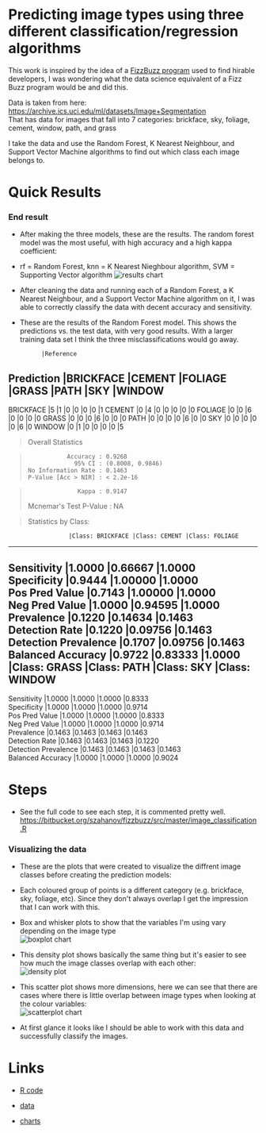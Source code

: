 # Predicting image types using three different classification/regression algorithms #

This work is inspired by the idea of a [FizzBuzz program](https://imranontech.com/2007/01/24/using-fizzbuzz-to-find-developers-who-grok-coding/) used to find hirable developers, I was wondering what the data science equivalent of a Fizz Buzz program would be and did this.

Data is taken from here: https://archive.ics.uci.edu/ml/datasets/Image+Segmentation  
That has data for images that fall into 7 categories: brickface, sky, foliage, cement, window, path, and grass

I take the data and use the Random Forest, K Nearest Neighbour, and Support Vector Machine algorithms to find out which class each image belongs to.

# Quick Results #

### End result ###

* After making the three models, these are the results. The random forest model was the most useful, with high accuracy and a high kappa coefficient:  
* rf = Random Forest, knn = K Nearest Nieghbour algorithm, SVM = Supporting Vector algorithm
![results chart](https://bytebucket.org/szahanov/fizzbuzz/raw/master/charts/dotplot1.png "Results for each model")

* After cleaning the data and running each of a Random Forest, a K Nearest Neighbour, and a Support Vector Machine algorithm on it, I was able to correctly classify the data with decent accuracy and sensitivity.

* These are the results of the Random Forest model. This shows the predictions vs. the test data, with very good results. With a larger training data set I think the three misclassifications would go away.


            |Reference
Prediction |BRICKFACE |CEMENT |FOLIAGE |GRASS |PATH |SKY |WINDOW
-------------------------------------------------------------
  BRICKFACE         |5      |1       |0     |0    |0   |0      |1
  CEMENT            |0      |4       |0     |0    |0   |0      |0
  FOLIAGE           |0      |0       |6     |0    |0   |0      |0
  GRASS             |0      |0       |0     |6    |0   |0      |0
  PATH              |0      |0       |0     |0    |6   |0      |0
  SKY               |0      |0       |0     |0    |0   |6      |0
  WINDOW            |0      |1       |0     |0    |0   |0      |5

> Overall Statistics
                                          
>                Accuracy : 0.9268          
>                  95% CI : (0.8008, 0.9846)  
>     No Information Rate : 0.1463          
>     P-Value [Acc > NIR] : < 2.2e-16       
                                          
>                   Kappa : 0.9147          
>  Mcnemar's Test P-Value : NA              

> Statistics by Class:

                     |Class: BRICKFACE |Class: CEMENT |Class: FOLIAGE
-----------------------------------------------------------------
Sensitivity                    |1.0000       |0.66667         |1.0000  
Specificity                    |0.9444       |1.00000         |1.0000  
Pos Pred Value                 |0.7143       |1.00000         |1.0000  
Neg Pred Value                 |1.0000       |0.94595         |1.0000  
Prevalence                     |0.1220       |0.14634         |0.1463  
Detection Rate                 |0.1220       |0.09756         |0.1463  
Detection Prevalence           |0.1707       |0.09756         |0.1463  
Balanced Accuracy              |0.9722       |0.83333         |1.0000  
                     |Class: GRASS |Class: PATH |Class: SKY |Class: WINDOW
-----------------------------------------------------------------
Sensitivity                |1.0000      |1.0000     |1.0000        |0.8333  
Specificity                |1.0000      |1.0000     |1.0000        |0.9714  
Pos Pred Value             |1.0000      |1.0000     |1.0000        |0.8333  
Neg Pred Value             |1.0000      |1.0000     |1.0000        |0.9714  
Prevalence                 |0.1463      |0.1463     |0.1463        |0.1463  
Detection Rate             |0.1463      |0.1463     |0.1463        |0.1220  
Detection Prevalence       |0.1463      |0.1463     |0.1463        |0.1463  
Balanced Accuracy          |1.0000      |1.0000     |1.0000        |0.9024  

# Steps #

* See the full code to see each step, it is commented pretty well.
https://bitbucket.org/szahanov/fizzbuzz/src/master/image_classification.R

### Visualizing the data ###

* These are the plots that were created to visualize the diffrent image classes before creating the prediction models:  
* Each coloured group of points is a different category (e.g. brickface, sky, foliage, etc). Since they don't always overlap I get the impression that I can work with this.  

* Box and whisker plots to show that the variables I'm using vary depending on the image type  
![boxplot chart](https://bytebucket.org/szahanov/fizzbuzz/raw/master/charts/boxplot3.png "Box plot")

* This density plot shows basically the same thing but it's easier to see how much the image classes overlap with each other:  
![density plot](https://bytebucket.org/szahanov/fizzbuzz/raw/master/charts/densityplot1.png "Density plot")

* This scatter plot shows more dimensions, here we can see that there are cases where there is little overlap between image types when looking at the colour variables:  
![scatterplot chart](https://bytebucket.org/szahanov/fizzbuzz/raw/master/charts/scatterplot1.png)

* At first glance it looks like I should be able to work with this data and successfully classify the images.

# Links #

* [R code](https://bitbucket.org/szahanov/fizzbuzz/src/master/image_classification.R)

* [data](https://bitbucket.org/szahanov/fizzbuzz/src/master/segmentation_modified.data?at=master&fileviewer=file-view-default)

* [charts](https://bitbucket.org/szahanov/fizzbuzz/src/master/charts/)
